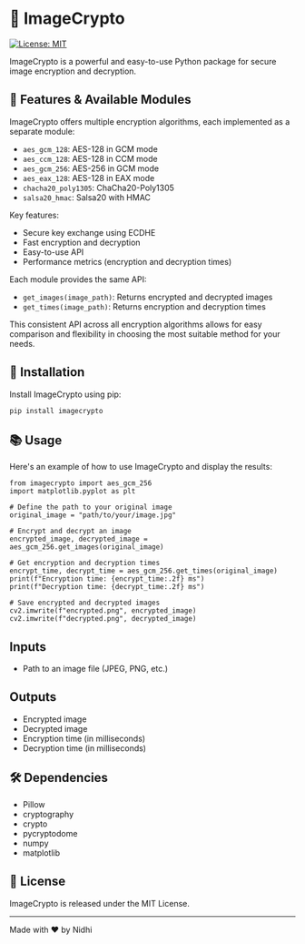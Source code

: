 # 🔐 ImageCrypto

[![License: MIT](https://img.shields.io/badge/License-MIT-yellow.svg)](https://opensource.org/licenses/MIT)

ImageCrypto is a powerful and easy-to-use Python package for secure image encryption and decryption.

## 🌟 Features & Available Modules

ImageCrypto offers multiple encryption algorithms, each implemented as a separate module:

* `aes_gcm_128`: AES-128 in GCM mode
* `aes_ccm_128`: AES-128 in CCM mode
* `aes_gcm_256`: AES-256 in GCM mode
* `aes_eax_128`: AES-128 in EAX mode
* `chacha20_poly1305`: ChaCha20-Poly1305
* `salsa20_hmac`: Salsa20 with HMAC

Key features:
- Secure key exchange using ECDHE
- Fast encryption and decryption
- Easy-to-use API
- Performance metrics (encryption and decryption times)

Each module provides the same API:
* `get_images(image_path)`: Returns encrypted and decrypted images
* `get_times(image_path)`: Returns encryption and decryption times

This consistent API across all encryption algorithms allows for easy comparison and flexibility in choosing the most suitable method for your needs.

## 🚀 Installation
Install ImageCrypto using pip:
```bash
pip install imagecrypto
```

## 📚 Usage
Here's an example of how to use ImageCrypto and display the results:

```
from imagecrypto import aes_gcm_256
import matplotlib.pyplot as plt

# Define the path to your original image
original_image = "path/to/your/image.jpg"

# Encrypt and decrypt an image
encrypted_image, decrypted_image = aes_gcm_256.get_images(original_image)

# Get encryption and decryption times
encrypt_time, decrypt_time = aes_gcm_256.get_times(original_image)
print(f"Encryption time: {encrypt_time:.2f} ms")
print(f"Decryption time: {decrypt_time:.2f} ms")

# Save encrypted and decrypted images
cv2.imwrite(f"encrypted.png", encrypted_image)
cv2.imwrite(f"decrypted.png", decrypted_image)

```
## Inputs
* Path to an image file (JPEG, PNG, etc.)

## Outputs
* Encrypted image
* Decrypted image
* Encryption time (in milliseconds)
* Decryption time (in milliseconds)

## 🛠️ Dependencies
* Pillow
* cryptography
* crypto
* pycryptodome
* numpy
* matplotlib


## 📄 License
ImageCrypto is released under the MIT License.

---
Made with ❤️ by Nidhi